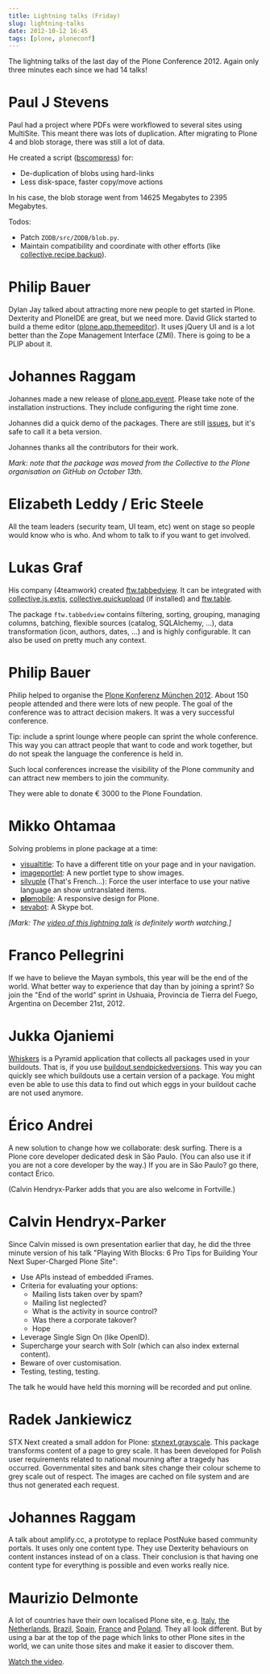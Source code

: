 ```yaml
---
title: Lightning talks (Friday)
slug: lightning-talks
date: 2012-10-12 16:45
tags: [plone, ploneconf]
---
```


The lightning talks of the last day of the Plone Conference
2012. Again only three minutes each since we had 14 talks!


# Paul J Stevens

Paul had a project where PDFs were workflowed to several sites using
MultiSite. This meant there was lots of duplication. After migrating
to Plone 4 and blob storage, there was still a lot of data.

He created a script ([bscompress](https://github.com/pjstevns/bscompress)) for:

   - De-duplication of blobs using hard-links
   - Less disk-space, faster copy/move actions

In his case, the blob storage went from 14625 Megabytes to 2395 Megabytes.

Todos:

   - Patch `ZODB/src/ZODB/blob.py`.
   - Maintain compatibility and coordinate with other efforts
     (like [collective.recipe.backup](http://pypi.python.org/pypi/collective.recipe.backup/)).


# Philip Bauer

Dylan Jay talked about attracting more new people to get started in
Plone. Dexterity and PloneIDE are great, but we need more. David Glick
started to build a theme editor
([plone.app.themeeditor](http://pypi.python.org/pypi/plone.app.themeeditor/)). It
uses jQuery UI and is a lot better than the Zope Management Interface
(ZMI). There is going to be a PLIP about it.


# Johannes Raggam

Johannes made a new release of
[plone.app.event](http://pypi.python.org/pypi/plone.app.event/). Please
take note of the installation instructions. They include configuring
the right time zone.

Johannes did a quick demo of the packages. There are still
[issues](https://github.com/plone/plone.app.event/issues), but it's
safe to call it a beta version.

Johannes thanks all the contributors for their work.

*Mark: note that the package was moved from the Collective to the
Plone organisation on GitHub on October 13th.*


# Elizabeth Leddy / Eric Steele

All the team leaders (security team, UI team, etc) went on stage so
people would know who is who. And whom to talk to if you want to get
involved.


# Lukas Graf

His company (4teamwork) created
[ftw.tabbedview](http://pypi.python.org/pypi/ftw.tabbedview/). It can
be integrated with
[collective.js.extjs](http://pypi.python.org/pypi/collective.js.extjs/),
[collective.quickupload](http://pypi.python.org/pypi/collective.js.extjs/)
(if installed) and
[ftw.table](http://pypi.python.org/pypi/ftw.table/).

The package `ftw.tabbedview` contains filtering, sorting, grouping,
managing columns, batching, flexible sources (catalog, SQLAlchemy,
...), data transformation (icon, authors, dates, ...) and is highly
configurable. It can also be used on pretty much any context.


# Philip Bauer

Philip helped to organise the
[Plone Konferenz München 2012](http://konferenz.plone.de/). About 150
people attended and there were lots of new people. The goal of the
conference was to attract decision makers. It was a very successful
conference.

Tip: include a sprint lounge where people can sprint the whole
conference. This way you can attract people that want to code and
work together, but do not speak the language the conference is held
in.

Such local conferences increase the visibility of the Plone
community and can attract new members to join the community.

They were able to donate &euro; 3000 to the Plone Foundation.


# Mikko Ohtamaa

Solving problems in plone package at a time:

   - [visualtitle](http://pypi.python.org/pypi/visualtitle/): To have
     a different title on your page and in your navigation.
   - [imageportlet](https://github.com/miohtama/imageportlet): A new
     portlet type to show images.
   - [silvuple](https://github.com/miohtama/silvuple) (That's
     French...): Force the user interface to use your native language
     an show untranslated items.
   - [**plo**mobile](https://github.com/miohtama/plomobile): A
     responsive design for Plone.
   - [sevabot](https://github.com/opensourcehacker/sevabot): A Skype
     bot.

*[Mark: The
 [video of this lightning talk](http://www.youtube.com/watch?v=BlLSWmOFmwg&t=24m53s)
 is definitely worth watching.]*


# Franco Pellegrini

If we have to believe the Mayan symbols, this year will be the end of
the world. What better way to experience that day than by joining a
sprint? So join the "End of the world" sprint in Ushuaia, Provincia de
Tierra del Fuego, Argentina on December 21st, 2012.


# Jukka Ojaniemi

[Whiskers](http://pypi.python.org/pypi/whiskers/) is a Pyramid
application that collects all packages used in your buildouts. That
is, if you use
[buildout.sendpickedversions](http://pypi.python.org/pypi/buildout.sendpickedversions/). This
way you can quickly see which buildouts use a certain version of a
package. You might even be able to use this data to find out which
eggs in your buildout cache are not used anymore.


# Érico Andrei

A new solution to change how we collaborate: desk surfing. There is a
Plone core developer dedicated desk in São Paulo. (You can also use it
if you are not a core developer by the way.) If you are in São Paulo?
go there, contact Érico.

(Calvin Hendryx-Parker adds that you are also welcome in Fortville.)


# Calvin Hendryx-Parker

Since Calvin missed is own presentation earlier that day, he did the
three minute version of his talk "Playing With Blocks: 6 Pro Tips for
Building Your Next Super-Charged Plone Site":

   - Use APIs instead of embedded iFrames.
   - Criteria for evaluating your options:
     - Mailing lists taken over by spam?
     - Mailing list neglected?
     - What is the activity in source control?
     - Was there a corporate takover?
     - Hope
   - Leverage Single Sign On (like OpenID).
   - Supercharge your search with Solr (which can also index external
     content).
   - Beware of over customisation.
   - Testing, testing, testing.

The talk he would have held this morning will be recorded and put online.


# Radek Jankiewicz

STX Next created a small addon for Plone:
[stxnext.grayscale](http://pypi.python.org/pypi/stxnext.grayscale/). This
package transforms content of a page to grey scale. It has been
developed for Polish user requirements related to national mourning
after a tragedy has occurred. Governmental sites and bank sites change their colour
scheme to grey scale out of respect. The images are cached on file
system and are thus not generated each request.


# Johannes Raggam

A talk about amplify.cc, a prototype to replace PostNuke based
community portals. It uses only one content type. They use Dexterity
behaviours on content instances instead of on a class. Their
conclusion is that having one content type for everything is possible
and even works really nice.


# Maurizio Delmonte

A lot of countries have their own localised Plone site,
e.g. [Italy](http://plone.it/),
[the Netherlands](http://www.plone.nl/),
[Brazil](http://plone.org.br/), [Spain](http://plone.es/),
[France](http://plone.fr/) and [Poland](http://plone.org.pl/). They
all look different. But by using a bar at the top of the page which
links to other Plone sites in the world, we can unite those sites and
make it easier to discover them.

[Watch the video](http://www.youtube.com/watch?v=BlLSWmOFmwg).
